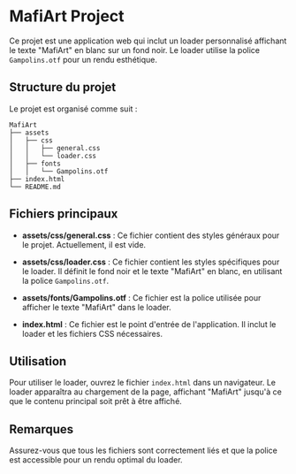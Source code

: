 # MafiArt Project

Ce projet est une application web qui inclut un loader personnalisé affichant le texte "MafiArt" en blanc sur un fond noir. Le loader utilise la police `Gampolins.otf` pour un rendu esthétique.

## Structure du projet

Le projet est organisé comme suit :

```
MafiArt
├── assets
│   ├── css
│   │   ├── general.css
│   │   └── loader.css
│   ├── fonts
│   │   └── Gampolins.otf
├── index.html
└── README.md
```

## Fichiers principaux

- **assets/css/general.css** : Ce fichier contient des styles généraux pour le projet. Actuellement, il est vide.
  
- **assets/css/loader.css** : Ce fichier contient les styles spécifiques pour le loader. Il définit le fond noir et le texte "MafiArt" en blanc, en utilisant la police `Gampolins.otf`.

- **assets/fonts/Gampolins.otf** : Ce fichier est la police utilisée pour afficher le texte "MafiArt" dans le loader.

- **index.html** : Ce fichier est le point d'entrée de l'application. Il inclut le loader et les fichiers CSS nécessaires.

## Utilisation

Pour utiliser le loader, ouvrez le fichier `index.html` dans un navigateur. Le loader apparaîtra au chargement de la page, affichant "MafiArt" jusqu'à ce que le contenu principal soit prêt à être affiché.

## Remarques

Assurez-vous que tous les fichiers sont correctement liés et que la police est accessible pour un rendu optimal du loader.